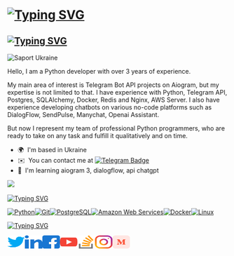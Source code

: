 [![Typing SVG](https://readme-typing-svg.demolab.com?font=Fira+Code&weight=900&multiline=true&random=false&width=435&lines=Telegram+bots+development+%2B+advanced+backend+for+any+tasks.;backend+for+any+tasks)](https://git.io/typing-svg)
=====================================================================================================================================================================================================
[![Typing SVG](https://readme-typing-svg.demolab.com?font=Fira+Code&weight=900&size=18&color=F7F7F7&multiline=true&repeat=false&random=false&width=435&lines=I+represent+the+Python+development+team)](https://git.io/typing-svg)
-----------------------------------------------------------------------------------------------------------------------------------------------------------------------------------------------------

![Saport Ukraine](https://camo.githubusercontent.com/a525a454f7a24fe71586bdb0fd4200fd5a008ac5c2151d605659832c8f50a1fb/68747470733a2f2f696d672e736869656c64732e696f2f62616467652f537570706f72742d556b7261696e652d4646443530303f7374796c653d666c6174266c6162656c436f6c6f723d303035424242)

Hello, I am a Python developer with over 3 years of experience.

My main area of interest is Telegram Bot API projects on Aiogram, but my expertise is not limited to that.
I have experience with Python, Telegram API, Postgres, SQLAlchemy, Docker, Redis and Nginx, AWS Server.
I also have experience developing chatbots on various no-code platforms such as DialogFlow, SendPulse, Manychat, Openai Assistant.

But now I represent my team of professional Python programmers, who are ready to take on any task and fulfill it qualitatively and on time.

 *  🌍  I'm based in Ukraine
 *  ✉️  You can contact me at [![Telegram Badge](https://img.shields.io/badge/-vip2ip-blue?style=flat&logo=Telegram&logoColor=white)](https://t.me/vip2ip)
 *  🧠  I'm learning aiogram 3, dialogflow, api chatgpt

<a href="https://www.x.com/vip2ip" target="_blank" rel="noreferrer"><img
src="https://img.shields.io/twitter/follow/vip2ip?logo=twitter&style=for-the-badge&color=3382ed&labelColor=1c1917"
/></a>



[![Typing SVG](https://readme-typing-svg.demolab.com?font=Fira+Code&weight=900&color=F7F7F7&multiline=true&random=false&width=435&lines=My+skills)](https://git.io/typing-svg)

<p align="left">
<a href="https://www.python.org/" target="_blank" rel="noreferrer"><img src="https://raw.githubusercontent.com/danielcranney/readme-generator/main/public/icons/skills/python-colored.svg" width="36" height="36" alt="Python" /></a><a href="https://git-scm.com/" target="_blank" rel="noreferrer"><img src="https://raw.githubusercontent.com/danielcranney/readme-generator/main/public/icons/skills/git-colored.svg" width="36" height="36" alt="Git" /></a><a href="https://www.postgresql.org/" target="_blank" rel="noreferrer"><img src="https://raw.githubusercontent.com/danielcranney/readme-generator/main/public/icons/skills/postgresql-colored.svg" width="36" height="36" alt="PostgreSQL" /></a><a href="https://aws.amazon.com" target="_blank" rel="noreferrer"><img src="https://raw.githubusercontent.com/danielcranney/readme-generator/main/public/icons/skills/aws-colored.svg" width="36" height="36" alt="Amazon Web Services" /></a><a href="https://www.docker.com/" target="_blank" rel="noreferrer"><img src="https://raw.githubusercontent.com/danielcranney/readme-generator/main/public/icons/skills/docker-colored.svg" width="36" height="36" alt="Docker" /></a><a href="https://www.linux.org" target="_blank" rel="noreferrer"><img src="https://raw.githubusercontent.com/danielcranney/readme-generator/main/public/icons/skills/linux-colored.svg" width="36" height="36" alt="Linux" /></a>
</p>


[![Typing SVG](https://readme-typing-svg.demolab.com?font=Fira+Code&weight=900&color=F7F7F7&multiline=true&random=false&width=435&lines=My+social+media)](https://git.io/typing-svg)

<a href="https://twitter.com/vip2ip" target="blank"><img align="center" src="https://raw.githubusercontent.com/teamedwardforever/Readme-Generator/71f25dd8b98329b168142a6b782a107b75eab178/svg/Social/twitter.svg" alt="vip2ip" height="30" width="40" /></a><a href="https://linkedin.com/in/vip2ip" target="blank"><img align="center" src="https://raw.githubusercontent.com/teamedwardforever/Readme-Generator/71f25dd8b98329b168142a6b782a107b75eab178/svg/Social/linked-in-alt.svg" alt="vip2ip" height="30" width="40" /></a><a href="https://fb.com/vip2ip" target="blank"><img align="center" src="https://raw.githubusercontent.com/teamedwardforever/Readme-Generator/71f25dd8b98329b168142a6b782a107b75eab178/svg/Social/facebook.svg" alt="vip2ip" height="30" width="40" /></a><a href="https://www.youtube.com/c/vip2ip" target="blank"><img align="center" src="https://raw.githubusercontent.com/teamedwardforever/Readme-Generator/71f25dd8b98329b168142a6b782a107b75eab178/svg/Social/youtube.svg" alt="vip2ip" height="30" width="40" /></a><a href="https://stackoverflow.com/users/15555224" target="blank"><img align="center" src="https://raw.githubusercontent.com/teamedwardforever/Readme-Generator/71f25dd8b98329b168142a6b782a107b75eab178/svg/Social/stack-overflow.svg" alt="15555224" height="30" width="40" /></a><a href="https://instagram.com/vip2ip" target="blank"><img align="center" src="https://raw.githubusercontent.com/teamedwardforever/Readme-Generator/71f25dd8b98329b168142a6b782a107b75eab178/svg/Social/instagram.svg" alt="vip2ip" height="30" width="40" /></a><a href="https://medium.com/vip2ip" target="blank"><img align="center" src="https://raw.githubusercontent.com/teamedwardforever/Readme-Generator/71f25dd8b98329b168142a6b782a107b75eab178/svg/Social/medium.svg" alt="vip2ip" height="30" width="40" /></a></p>

